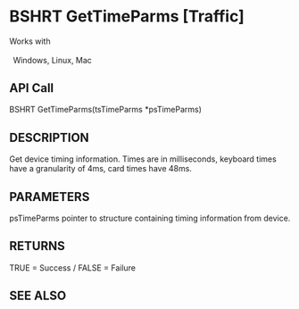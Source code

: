 # BSHRT GetTimeParms [Traffic]

Works with <p class="s1" style="padding-top: 2pt;padding-left: 5pt;text-indent: 0pt;text-align: left;"><a name="bookmark86">&zwnj;</a>Windows, Linux, Mac<a name="bookmark87">&zwnj;</a></p>

## API Call
BSHRT GetTimeParms(tsTimeParms *psTimeParms)
## DESCRIPTION
Get device timing information. Times are in milliseconds, keyboard times have a granularity of 4ms, card times have 48ms.

## PARAMETERS
psTimeParms pointer to structure containing timing information from device.

## RETURNS
TRUE = Success / FALSE = Failure

## SEE ALSO

